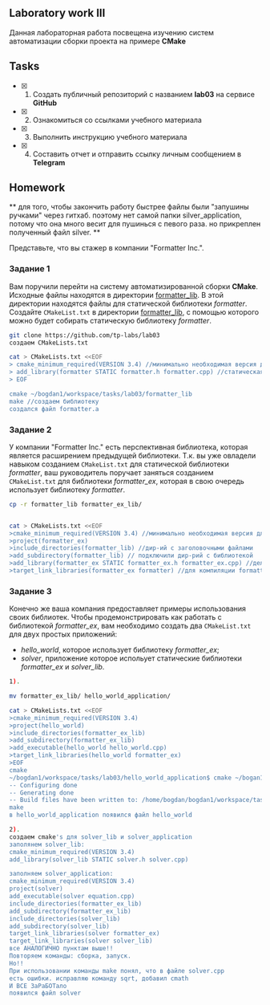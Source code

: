 ## Laboratory work III


Данная лабораторная работа посвещена изучению систем автоматизации сборки проекта на примере **CMake**



## Tasks

- [x] 1. Создать публичный репозиторий с названием **lab03** на сервисе **GitHub**
- [x] 2. Ознакомиться со ссылками учебного материала
- [x] 3. Выполнить инструкцию учебного материала
- [x] 4. Составить отчет и отправить ссылку личным сообщением в **Telegram**


## Homework

** для того, чтобы закончить работу быстрее файлы были "запушины ручками" через гитхаб. поэтому нет самой папки silver_application, потому что она много весит для пушинься с певого раза. но прикреплен полученный файл silver. **

Представьте, что вы стажер в компании "Formatter Inc.".
### Задание 1
Вам поручили перейти на систему автоматизированной сборки **CMake**.
Исходные файлы находятся в директории [formatter_lib](formatter_lib).
В этой директории находятся файлы для статической библиотеки *formatter*.
Создайте `CMakeList.txt` в директории [formatter_lib](formatter_lib),
с помощью которого можно будет собирать статическую библиотеку *formatter*.

```sh
git clone https://github.com/tp-labs/lab03
создаем CMakeLists.txt 

cat > CMakeLists.txt <<EOF
> cmake_minimum_required(VERSION 3.4) //минимально необходимая версия для работы файлов
> add_library(formatter STATIC formatter.h formatter.cpp) //статическая библиотека из файлов
> EOF

cmake ~/bogdan1/workspace/tasks/lab03/formatter_lib
make //создаем библиотеку
создался файл formatter.a
```


### Задание 2
У компании "Formatter Inc." есть перспективная библиотека,
которая является расширением предыдущей библиотеки. Т.к. вы уже овладели
навыком созданием `CMakeList.txt` для статической библиотеки *formatter*, ваш 
руководитель поручает заняться созданием `CMakeList.txt` для библиотеки 
*formatter_ex*, которая в свою очередь использует библиотеку *formatter*.
```sh
cp -r formatter_lib formatter_ex_lib/


cat > CMakeLists.txt <<EOF
>cmake_minimum_required(VERSION 3.4) //минимально необходимая версия для работы файлов
>project(formatter_ex)
>include_directories(formatter_lib) //дир-ий с заголовочными файлами
>add_subdirectory(formatter_lib) // подключили дир-рий с библиотекой
>add_library(formatter_ex STATIC formatter_ex.h formatter_ex.cpp) //делаем статическую библиотеку из файлов
>target_link_libraries(formatter_ex formatter) //для компиляции formatter_ex используем formatter
```

### Задание 3
Конечно же ваша компания предоставляет примеры использования своих библиотек.
Чтобы продемонстрировать как работать с библиотекой *formatter_ex*,
вам необходимо создать два `CMakeList.txt` для двух простых приложений:
* *hello_world*, которое использует библиотеку *formatter_ex*;
* *solver*, приложение которое испольует статические библиотеки *formatter_ex* и *solver_lib*.

```sh
1).

mv formatter_ex_lib/ hello_world_application/

cat > CMakeLists.txt <<EOF
>cmake_minimum_required(VERSION 3.4)
>project(hello_world)
>include_directories(formatter_ex_lib)
>add_subdirectory(formatter_ex_lib)
>add_executable(hello_world hello_world.cpp)
>target_link_libraries(hello_world formatter_ex)
>EOF
cmake 
~/bogdan1/workspace/tasks/lab03/hello_world_application$ cmake ~/bogan1/workspace/tasks/lab03/hello_world_application
-- Configuring done
-- Generating done
-- Build files have been written to: /home/bogdan/bogdan1/workspace/tasks/lab03/hello_world_application
make
в hello_world_application появился файл hello_world
```

```sh
2).
создаем cmake's для solver_lib и solver_application
заполянем solver_lib:
cmake_minimum_required(VERSION 3.4) 
add_library(solver_lib STATIC solver.h solver.cpp)

заполняем solver_application:
cmake_minimum_required(VERSION 3.4)
project(solver)
add_executable(solver equation.cpp)
include_directories(formatter_ex_lib)
add_subdirectory(formatter_ex_lib)
include_directories(solver_lib)
add_subdirectory(solver_lib)
target_link_libraries(solver formatter_ex)
target_link_libraries(solver solver_lib)
все АНАЛОГИЧНО пунктам выше!!
Повторяем команды: сборка, запуск.
Но!! 
При использовании команды make понял, что в файле solver.cpp
есть ошибки. исправляю команду sqrt, добавил cmath
И ВСЕ ЗаРаБОТало
появился файл solver
```

